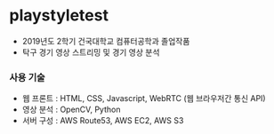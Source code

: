 # playstyletest

* 2019년도 2학기 건국대학교 컴퓨터공학과 졸업작품
* 탁구 경기 영상 스트리밍 및 경기 영상 분석

### 사용 기술

* 웹 프론트 : HTML, CSS, Javascript, WebRTC (웹 브라우저간 통신 API) 
* 영상 분석 : OpenCV, Python
* 서버 구성 : AWS Route53, AWS EC2, AWS S3
